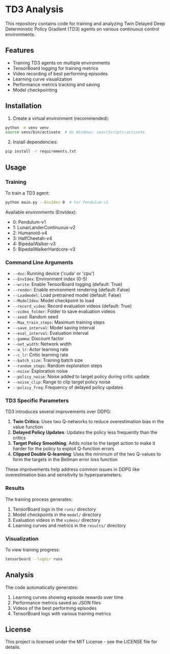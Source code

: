# TD3 Analysis

This repository contains code for training and analyzing Twin Delayed Deep Deterministic Policy Gradient (TD3) agents on various continuous control environments.

## Features

- Training TD3 agents on multiple environments
- TensorBoard logging for training metrics
- Video recording of best performing episodes
- Learning curve visualization
- Performance metrics tracking and saving
- Model checkpointing

## Installation

1. Create a virtual environment (recommended):
```bash
python -m venv venv
source venv/bin/activate  # On Windows: venv\Scripts\activate
```

2. Install dependencies:
```bash
pip install -r requirements.txt
```

## Usage

### Training

To train a TD3 agent:

```bash
python main.py --EnvIdex 0  # For Pendulum-v1
```

Available environments (EnvIdex):
- 0: Pendulum-v1
- 1: LunarLanderContinuous-v2
- 2: Humanoid-v4
- 3: HalfCheetah-v4
- 4: BipedalWalker-v3
- 5: BipedalWalkerHardcore-v3

### Command Line Arguments

- `--dvc`: Running device ('cuda' or 'cpu')
- `--EnvIdex`: Environment index (0-5)
- `--write`: Enable TensorBoard logging (default: True)
- `--render`: Enable environment rendering (default: False)
- `--Loadmodel`: Load pretrained model (default: False)
- `--ModelIdex`: Model checkpoint to load
- `--record_video`: Record evaluation videos (default: True)
- `--video_folder`: Folder to save evaluation videos
- `--seed`: Random seed
- `--Max_train_steps`: Maximum training steps
- `--save_interval`: Model saving interval
- `--eval_interval`: Evaluation interval
- `--gamma`: Discount factor
- `--net_width`: Network width
- `--a_lr`: Actor learning rate
- `--c_lr`: Critic learning rate
- `--batch_size`: Training batch size
- `--random_steps`: Random exploration steps
- `--noise`: Exploration noise
- `--policy_noise`: Noise added to target policy during critic update
- `--noise_clip`: Range to clip target policy noise
- `--policy_freq`: Frequency of delayed policy updates

### TD3 Specific Parameters

TD3 introduces several improvements over DDPG:

1. **Twin Critics**: Uses two Q-networks to reduce overestimation bias in the value function
2. **Delayed Policy Updates**: Updates the policy less frequently than the critics
3. **Target Policy Smoothing**: Adds noise to the target action to make it harder for the policy to exploit Q-function errors
4. **Clipped Double Q-learning**: Uses the minimum of the two Q-values to form the targets in the Bellman error loss function

These improvements help address common issues in DDPG like overestimation bias and sensitivity to hyperparameters.

### Results

The training process generates:
1. TensorBoard logs in the `runs/` directory
2. Model checkpoints in the `model/` directory
3. Evaluation videos in the `videos/` directory
4. Learning curves and metrics in the `results/` directory

### Visualization

To view training progress:
```bash
tensorboard --logdir runs
```

## Analysis

The code automatically generates:
1. Learning curves showing episode rewards over time
2. Performance metrics saved as JSON files
3. Videos of the best performing episodes
4. TensorBoard logs with various training metrics

## License

This project is licensed under the MIT License - see the LICENSE file for details. 